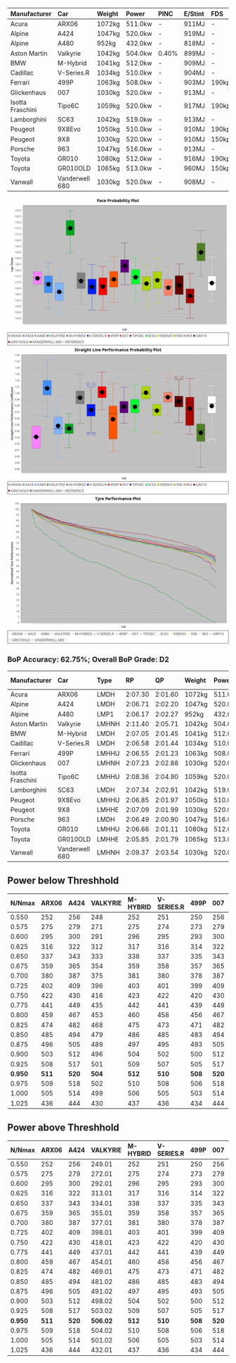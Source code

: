 | Manufacturer     | Car            | Weight | Power   | PINC    | E/Stint | FDS     |
|:-|:-|:-|:-|:-|:-|:-|
| Acura            | ARX06          | 1072kg | 511.0kw |    -    | 911MJ   |    -    |
| Alpine           | A424           | 1047kg | 520.0kw |    -    | 919MJ   |    -    |
| Alpine           | A480           | 952kg  | 432.0kw |    -    | 818MJ   |    -    |
| Aston Martin     | Valkyrie       | 1042kg | 504.0kw | 0.40%   | 899MJ   |    -    |
| BMW              | M-Hybrid       | 1041kg | 512.0kw |    -    | 909MJ   |    -    |
| Cadillac         | V-Series.R     | 1034kg | 510.0kw |    -    | 904MJ   |    -    |
| Ferrari          | 499P           | 1063kg | 508.0kw |    -    | 903MJ   | 190kph  |
| Glickenhaus      | 007            | 1030kg | 520.0kw |    -    | 913MJ   |    -    |
| Isotta Fraschini | Tipo6C         | 1059kg | 520.0kw |    -    | 917MJ   | 190kph  |
| Lamborghini      | SC63           | 1042kg | 519.0kw |    -    | 913MJ   |    -    |
| Peugeot          | 9X8Evo         | 1050kg | 510.0kw |    -    | 910MJ   | 190kph  |
| Peugeot          | 9X8            | 1030kg | 520.0kw |    -    | 910MJ   | 150kph  |
| Porsche          | 963            | 1047kg | 516.0kw |    -    | 913MJ   |    -    |
| Toyota           | GR010          | 1080kg | 512.0kw |    -    | 916MJ   | 190kph  |
| Toyota           | GR010OLD       | 1065kg | 513.0kw |    -    | 960MJ   | 150kph  |
| Vanwall          | Vanderwell 680 | 1030kg | 520.0kw |    -    | 908MJ   |    -    |

![PACECHART](./IMG/CUSTOM.png)
![STRAIGHTLINEPERFORMANCECHART](./IMG/CUSTOM_sp.png)
![TYREPERFORMANCECHART](./IMG/CUSTOM_tw.png)

### BoP Accuracy: 62.75%; Overall BoP Grade: D2
| Manufacturer     | Car            | Type  | RP      | QP      | Weight | Power¹  | Threshhold | PINC    | Power²   | E/Stint | AVG Vmax  | FDS     | RDLC | L/Stint | BOP-Grade | Model Accuracy | Model Points | Match%  | SimDiff |
|:-|:-|:-|:-|:-|:-|:-|:-|:-|:-|:-|:-|:-|:-|:-|:-|:-|:-|:-|:-|
| Acura            | ARX06          | LMDH  | 2:07.30 | 2:01.60 | 1072kg | 511.0kw | 210.0kph   |    -    | 511.00kw |  911MJ  | 296.95kph |    -    | 1.00 | 25      | +B2       | 100.00%        | 996          | 82.78%  | #       |
| Alpine           | A424           | LMDH  | 2:06.71 | 2:02.20 | 1047kg | 520.0kw | 210.0kph   |    -    | 520.00kw |  919MJ  | 312.57kph |    -    | 1.00 | 25      | -C1       | 99.49%         | 1360         | 77.29%  | #       |
| Alpine           | A480           | LMP1  | 2:06.17 | 2:02.27 |  952kg | 432.0kw | 210.0kph   |    -    | 432.00kw |  818MJ  | 298.48kph |    -    | 0.97 | 23      | -E2       | 97.75%         | 1567         | 54.37%  | -0.69   |
| Aston Martin     | Valkyrie       | LMHNH | 2:11.40 | 2:05.71 | 1042kg | 504.0kw | 250.0kph   | 0.40%   | 506.00kw |  899MJ  | 299.98kph |    -    | 1.03 | 25      | +Ω2       | 100.00%        | 312          | -52.37% | #       |
| BMW              | M-Hybrid       | LMDH  | 2:07.05 | 2:01.45 | 1041kg | 512.0kw | 210.0kph   |    -    | 512.00kw |  909MJ  | 310.16kph |    -    | 1.01 | 25      | -A2       | 98.62%         | 2363         | 91.73%  | #       |
| Cadillac         | V-Series.R     | LMDH  | 2:06.58 | 2:01.44 | 1034kg | 510.0kw | 210.0kph   |    -    | 510.00kw |  904MJ  | 305.81kph |    -    | 1.03 | 25      | -C2       | 98.50%         | 4201         | 72.18%  | #       |
| Ferrari          | 499P           | LMHHU | 2:06.55 | 2:01.23 | 1063kg | 508.0kw | 210.0kph   |    -    | 508.00kw |  903MJ  | 309.00kph | 190kph  | 1.03 | 25      | -D1       | 100.00%        | 4441         | 67.51%  | #       |
| Glickenhaus      | 007            | LMHNH | 2:07.23 | 2:02.88 | 1030kg | 520.0kw | 210.0kph   |    -    | 520.00kw |  913MJ  | 304.51kph |    -    | 0.97 | 25      | ~A1       | 94.07%         | 2174         | 98.32%  | +1.33   |
| Isotta Fraschini | Tipo6C         | LMHHU | 2:08.36 | 2:04.90 | 1059kg | 520.0kw | 210.0kph   |    -    | 520.00kw |  917MJ  | 306.16kph | 190kph  | 1.05 | 25      | +Ω1       | 98.48%         | 130          | 35.48%  | +1.95   |
| Lamborghini      | SC63           | LMDH  | 2:07.34 | 2:02.91 | 1042kg | 519.0kw | 210.0kph   |    -    | 519.00kw |  913MJ  | 306.83kph |    -    | 1.05 | 25      | ~A1       | 100.00%        | 784          | 99.50%  | +1.99   |
| Peugeot          | 9X8Evo         | LMHHU | 2:06.85 | 2:01.97 | 1050kg | 510.0kw | 210.0kph   |    -    | 510.00kw |  910MJ  | 310.46kph | 190kph  | 1.00 | 25      | -C1       | 100.00%        | 808          | 76.63%  | #       |
| Peugeot          | 9X8            | LMHHE | 2:07.09 | 2:01.99 | 1030kg | 520.0kw | 210.0kph   |    -    | 520.00kw |  910MJ  | 305.75kph | 150kph  | 1.04 | 25      | -A2       | 98.79%         | 5064         | 93.48%  | +0.45   |
| Porsche          | 963            | LMDH  | 2:06.49 | 2:00.90 | 1047kg | 516.0kw | 210.0kph   |    -    | 516.00kw |  913MJ  | 309.27kph |    -    | 1.01 | 25      | -D1       | 99.87%         | 12613        | 66.24%  | #       |
| Toyota           | GR010          | LMHHU | 2:06.66 | 2:01.11 | 1080kg | 512.0kw | 210.0kph   |    -    | 512.00kw |  916MJ  | 305.56kph | 190kph  | 1.01 | 25      | -C2       | 99.73%         | 2956         | 74.45%  | #       |
| Toyota           | GR010OLD       | LMHHE | 2:05.85 | 2:01.79 | 1065kg | 513.0kw | 210.0kph   |    -    | 513.00kw |  960MJ  | 304.59kph | 150kph  | 1.03 | 25      | -Ω1       | 94.62%         | 880          | 41.88%  | +1.17   |
| Vanwall          | Vanderwell 680 | LMHNH | 2:09.37 | 2:03.54 | 1030kg | 520.0kw | 210.0kph   |    -    | 520.00kw |  908MJ  | 301.03kph |    -    | 1.01 | 25      | +Ω1       | 99.09%         | 544          | 24.52%  | +0.22   |

## Power below Threshhold
| N/Nmax    | ARX06   | A424    | VALKYRIE | M-HYBRID | V-SERIES.R | 499P    | 007     | TIPO6C  | SC63    | 9X8EVO  | 9X8     | 963     | GR010   | GR010OLD | VANDERWELL 680 | ​     | RPM      | A480    |
|:-|:-|:-|:-|:-|:-|:-|:-|:-|:-|:-|:-|:-|:-|:-|:-|:-|:-|:-|
|  0.550    |  252    |  256    |  248     |  252     |  251       |  250    |  256    |  256    |  256    |  251    |  256    |  254    |  252    |  253     |  256           |  ​    |   --     |   -     |
|  0.575    |  275    |  279    |  271     |  275     |  274       |  273    |  279    |  279    |  279    |  274    |  279    |  277    |  275    |  276     |  279           |  ​    |   --     |   -     |
|  0.600    |  295    |  300    |  291     |  296     |  295       |  293    |  300    |  300    |  299    |  295    |  300    |  298    |  296    |  296     |  300           |  ​    |   --     |   -     |
|  0.625    |  316    |  322    |  312     |  317     |  316       |  314    |  322    |  322    |  321    |  316    |  322    |  319    |  317    |  317     |  322           |  ​    |   --     |   -     |
|  0.650    |  337    |  343    |  333     |  338     |  337       |  335    |  343    |  343    |  342    |  337    |  343    |  340    |  338    |  338     |  343           |  ​    |   --     |   -     |
|  0.675    |  359    |  365    |  354     |  359     |  358       |  357    |  365    |  365    |  364    |  358    |  365    |  362    |  359    |  360     |  365           |  ​    |   --     |   -     |
|  0.700    |  380    |  387    |  375     |  381     |  380       |  378    |  387    |  387    |  386    |  380    |  387    |  384    |  381    |  382     |  387           |  ​    |   --     |   -     |
|  0.725    |  402    |  409    |  396     |  403     |  401       |  399    |  409    |  409    |  408    |  401    |  409    |  406    |  403    |  403     |  409           |  ​    |   --     |   -     |
|  0.750    |  422    |  430    |  416     |  423     |  422       |  420    |  430    |  430    |  429    |  422    |  430    |  427    |  423    |  424     |  430           |  ​    |   --     |   -     |
|  0.775    |  441    |  449    |  435     |  442     |  441       |  439    |  449    |  449    |  448    |  441    |  449    |  446    |  442    |  443     |  449           |  ​    |  5000    |  254    |
|  0.800    |  459    |  467    |  453     |  460     |  458       |  456    |  467    |  467    |  466    |  458    |  467    |  463    |  460    |  461     |  467           |  ​    |  5500    |  300    |
|  0.825    |  474    |  482    |  468     |  475     |  473       |  471    |  482    |  482    |  481    |  473    |  482    |  478    |  475    |  476     |  482           |  ​    |  6000    |  335    |
|  0.850    |  485    |  494    |  479     |  486     |  485       |  483    |  494    |  494    |  493    |  485    |  494    |  490    |  486    |  487     |  494           |  ​    |  6500    |  378    |
|  0.875    |  496    |  505    |  489     |  497     |  495       |  493    |  505    |  505    |  504    |  495    |  505    |  501    |  497    |  498     |  505           |  ​    |  7000    |  422    |
|  0.900    |  503    |  512    |  496     |  504     |  502       |  500    |  512    |  512    |  511    |  502    |  512    |  508    |  504    |  505     |  512           |  ​    |  7500    |  433    |
|  0.925    |  508    |  517    |  501     |  509     |  507       |  505    |  517    |  517    |  516    |  507    |  517    |  513    |  509    |  510     |  517           |  ​    |  8000    |  429    |
| **0.950** | **511** | **520** | **504**  | **512**  | **510**    | **508** | **520** | **520** | **519** | **510** | **520** | **516** | **512** | **513**  | **520**        | **​** | **8500** | **432** |
|  0.975    |  509    |  518    |  502     |  510     |  508       |  506    |  518    |  518    |  517    |  508    |  518    |  514    |  510    |  511     |  518           |  ​    |  9000    |  216    |
|  1.000    |  505    |  514    |  499     |  506     |  505       |  503    |  514    |  514    |  513    |  505    |  514    |  510    |  506    |  507     |  514           |  ​    |   --     |   -     |
|  1.025    |  436    |  444    |  430     |  437     |  436       |  434    |  444    |  444    |  443    |  436    |  444    |  441    |  437    |  438     |  444           |  ​    |   --     |   -     |

## Power above Threshhold
| N/Nmax    | ARX06   | A424    | VALKYRIE   | M-HYBRID | V-SERIES.R | 499P    | 007     | TIPO6C  | SC63    | 9X8EVO  | 9X8     | 963     | GR010   | GR010OLD | VANDERWELL 680 | ​     | RPM      | A480    |
|:-|:-|:-|:-|:-|:-|:-|:-|:-|:-|:-|:-|:-|:-|:-|:-|:-|:-|:-|
|  0.550    |  252    |  256    |  249.01    |  252     |  251       |  250    |  256    |  256    |  256    |  251    |  256    |  254    |  252    |  253     |  256           |  ​    |   --     |   -     |
|  0.575    |  275    |  279    |  272.01    |  275     |  274       |  273    |  279    |  279    |  279    |  274    |  279    |  277    |  275    |  276     |  279           |  ​    |   --     |   -     |
|  0.600    |  295    |  300    |  292.01    |  296     |  295       |  293    |  300    |  300    |  299    |  295    |  300    |  298    |  296    |  296     |  300           |  ​    |   --     |   -     |
|  0.625    |  316    |  322    |  313.01    |  317     |  316       |  314    |  322    |  322    |  321    |  316    |  322    |  319    |  317    |  317     |  322           |  ​    |   --     |   -     |
|  0.650    |  337    |  343    |  334.01    |  338     |  337       |  335    |  343    |  343    |  342    |  337    |  343    |  340    |  338    |  338     |  343           |  ​    |   --     |   -     |
|  0.675    |  359    |  365    |  355.01    |  359     |  358       |  357    |  365    |  365    |  364    |  358    |  365    |  362    |  359    |  360     |  365           |  ​    |   --     |   -     |
|  0.700    |  380    |  387    |  377.01    |  381     |  380       |  378    |  387    |  387    |  386    |  380    |  387    |  384    |  381    |  382     |  387           |  ​    |   --     |   -     |
|  0.725    |  402    |  409    |  398.01    |  403     |  401       |  399    |  409    |  409    |  408    |  401    |  409    |  406    |  403    |  403     |  409           |  ​    |   --     |   -     |
|  0.750    |  422    |  430    |  418.01    |  423     |  422       |  420    |  430    |  430    |  429    |  422    |  430    |  427    |  423    |  424     |  430           |  ​    |   --     |   -     |
|  0.775    |  441    |  449    |  437.01    |  442     |  441       |  439    |  449    |  449    |  448    |  441    |  449    |  446    |  442    |  443     |  449           |  ​    |  5000    |  254    |
|  0.800    |  459    |  467    |  454.01    |  460     |  458       |  456    |  467    |  467    |  466    |  458    |  467    |  463    |  460    |  461     |  467           |  ​    |  5500    |  300    |
|  0.825    |  474    |  482    |  469.01    |  475     |  473       |  471    |  482    |  482    |  481    |  473    |  482    |  478    |  475    |  476     |  482           |  ​    |  6000    |  335    |
|  0.850    |  485    |  494    |  481.02    |  486     |  485       |  483    |  494    |  494    |  493    |  485    |  494    |  490    |  486    |  487     |  494           |  ​    |  6500    |  378    |
|  0.875    |  496    |  505    |  491.02    |  497     |  495       |  493    |  505    |  505    |  504    |  495    |  505    |  501    |  497    |  498     |  505           |  ​    |  7000    |  422    |
|  0.900    |  503    |  512    |  498.02    |  504     |  502       |  500    |  512    |  512    |  511    |  502    |  512    |  508    |  504    |  505     |  512           |  ​    |  7500    |  433    |
|  0.925    |  508    |  517    |  503.02    |  509     |  507       |  505    |  517    |  517    |  516    |  507    |  517    |  513    |  509    |  510     |  517           |  ​    |  8000    |  429    |
| **0.950** | **511** | **520** | **506.02** | **512**  | **510**    | **508** | **520** | **520** | **519** | **510** | **520** | **516** | **512** | **513**  | **520**        | **​** | **8500** | **432** |
|  0.975    |  509    |  518    |  504.02    |  510     |  508       |  506    |  518    |  518    |  517    |  508    |  518    |  514    |  510    |  511     |  518           |  ​    |  9000    |  216    |
|  1.000    |  505    |  514    |  501.02    |  506     |  505       |  503    |  514    |  514    |  513    |  505    |  514    |  510    |  506    |  507     |  514           |  ​    |   --     |   -     |
|  1.025    |  436    |  444    |  432.01    |  437     |  436       |  434    |  444    |  444    |  443    |  436    |  444    |  441    |  437    |  438     |  444           |  ​    |   --     |   -     |
